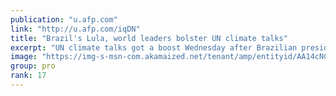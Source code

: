 ```yaml
---
publication: "u.afp.com"
link: "http://u.afp.com/iqDN"
title: "Brazil's Lula, world leaders bolster UN climate talks"
excerpt: "UN climate talks got a boost Wednesday after Brazilian president-elect Luiz Inacio Lula da Silva vowed to fight Amazon deforestation and global leaders reaffirmed key pledges. Lula kicked off COP27 ev"
image: "https://img-s-msn-com.akamaized.net/tenant/amp/entityid/AA14cNC7.img?h=315&w=600&m=6&q=60&o=t&l=f&f=jpg&x=435&y=232"
group: pro
rank: 17
---
```

